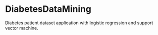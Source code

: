 # DiabetesDataMining
 Diabetes patient dataset application with logistic regression and support vector machine.
